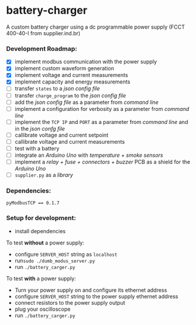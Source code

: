 # battery-charger
A custom battery charger using a dc programmable power supply (FCCT 400-40-I from supplier.ind.br)

### Development Roadmap:
- [x] implement modbus communication with the power supply  
- [x] implement custom waveform generation  
- [x] implement voltage and current measurements  
- [x] implement capacity and energy measurements  
- [ ] transfer `states` to a _json config file_  
- [ ] transfer `charge_program` to the _json config file_  
- [ ] add the _json config file_ as a parameter from _command line_  
- [ ] implement a configuration for verbosity  as a parameter from _command line_  
- [ ] implement the `TCP IP` and `PORT` as a parameter from _command line_ and in the _json confg file_  
- [ ] callibrate voltage and current setpoint  
- [ ] callibrate voltage and current measurements  
- [ ] test with a battery  
- [ ] integrate an _Arduino Uno_ with _temperature + smoke sensors_  
- [ ] implement a _relay + fuse + connectors + buzzer_ PCB as a shield for the _Arduino Uno_  
- [ ] `supplier.py` as a _library_  

### Dependencies:
  `pyModbusTCP == 0.1.7`
  
### Setup for development:
- install dependencies

To test **without** a power supply:  
- configure `SERVER_HOST` string as `localhost`  
- run`sudo ./dumb_modus_server.py`  
- run `./battery_carger.py`  

To test **with** a power supply:
- Turn your power supply on and configure its ethernet address  
- configure `SERVER_HOST` string to the power supply ethernet address  
- connect resistors to the power supply output  
- plug your oscilloscope  
- run `./battery_carger.py`  
